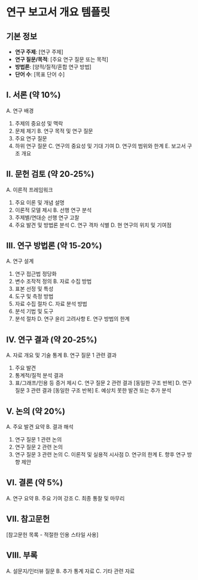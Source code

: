 # 연구 보고서 개요 템플릿

## 기본 정보
- **연구 주제**: [연구 주제]
- **연구 질문/목적**: [주요 연구 질문 또는 목적]
- **방법론**: [양적/질적/혼합 연구 방법]
- **단어 수**: [목표 단어 수]

## I. 서론 (약 10%)
A. 연구 배경
   1. 주제의 중요성 및 맥락
   2. 문제 제기
B. 연구 목적 및 연구 질문
   1. 주요 연구 질문
   2. 하위 연구 질문
C. 연구의 중요성 및 기대 기여
D. 연구의 범위와 한계
E. 보고서 구조 개요

## II. 문헌 검토 (약 20-25%)
A. 이론적 프레임워크
   1. 주요 이론 및 개념 설명
   2. 이론적 모델 제시
B. 선행 연구 분석
   1. 주제별/연대순 선행 연구 고찰
   2. 주요 발견 및 방법론 분석
C. 연구 격차 식별
D. 현 연구의 위치 및 기여점

## III. 연구 방법론 (약 15-20%)
A. 연구 설계
   1. 연구 접근법 정당화
   2. 변수 조작적 정의
B. 자료 수집 방법
   1. 표본 선정 및 특성
   2. 도구 및 측정 방법
   3. 자료 수집 절차
C. 자료 분석 방법
   1. 분석 기법 및 도구
   2. 분석 절차
D. 연구 윤리 고려사항
E. 연구 방법의 한계

## IV. 연구 결과 (약 20-25%)
A. 자료 개요 및 기술 통계
B. 연구 질문 1 관련 결과
   1. 주요 발견
   2. 통계적/질적 분석 결과
   3. 표/그래프/인용 등 증거 제시
C. 연구 질문 2 관련 결과
   [동일한 구조 반복]
D. 연구 질문 3 관련 결과
   [동일한 구조 반복]
E. 예상치 못한 발견 또는 추가 분석

## V. 논의 (약 20%)
A. 주요 발견 요약
B. 결과 해석
   1. 연구 질문 1 관련 논의
   2. 연구 질문 2 관련 논의
   3. 연구 질문 3 관련 논의
C. 이론적 및 실용적 시사점
D. 연구의 한계
E. 향후 연구 방향 제안

## VI. 결론 (약 5%)
A. 연구 요약
B. 주요 기여 강조
C. 최종 통찰 및 마무리

## VII. 참고문헌
[참고문헌 목록 - 적절한 인용 스타일 사용]

## VIII. 부록
A. 설문지/인터뷰 질문
B. 추가 통계 자료
C. 기타 관련 자료
